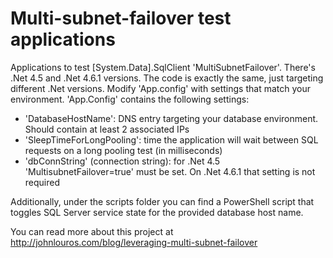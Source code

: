 # Multi-subnet-failover test applications

Applications to test [System.Data].SqlClient 'MultiSubnetFailover'.
There's .Net 4.5 and .Net 4.6.1 versions.
The code is exactly the same, just targeting different .Net versions.
Modify 'App.config' with settings that match your environment.
'App.Config' contains the following settings:
 - 'DatabaseHostName': DNS entry targeting your database environment. Should contain at least 2 associated IPs
 - 'SleepTimeForLongPooling': time the application will wait between SQL requests on a long pooling test (in milliseconds)
 - 'dbConnString' (connection string): for .Net 4.5 'MultisubnetFailover=true' must be set. On .Net 4.6.1 that setting is not required
 
Additionally, under the scripts folder you can find a PowerShell script that toggles SQL Server service state for the provided database host name.
 
You can read more about this project at http://johnlouros.com/blog/leveraging-multi-subnet-failover

